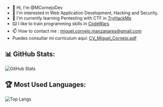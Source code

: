 - 👋 Hi, I'm @MCornejoDev
- 👀 I'm interested in Web Application Development, Hacking and Security.
- 🌱 I'm currently learning Pentesting with CTF in [TryHackMe](https://tryhackme.com/)
- ⌨️ I like to train programming skills in [CodeWars](https://www.codewars.com/)
- 📫 How to contact me : miguel.cornejo.manzanares@gmail.com
- Puedes consultar mi currículum aquí: [CV_Miguel_Cornejo.pdf](./CV_Miguel_Cornejo.pdf)

<!---
MCornejoDev/MCornejoDev is a ✨ special ✨ repository because its `README.md` (this file) appears on your GitHub profile.
You can click the Preview link to take a look at your changes.
--->

## 📊 GitHub Stats:
![GitHub Stats](https://github-readme-stats.vercel.app/api?username=MCornejoDev&show_icons=true&theme=dark)

## 🏆 Most Used Languages:
![Top Langs](https://github-readme-stats.vercel.app/api/top-langs/?username=MCornejoDev&layout=compact&theme=dark)
